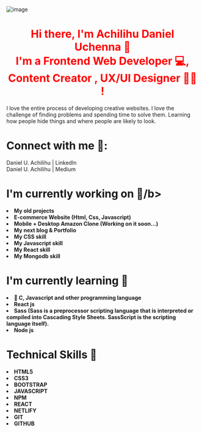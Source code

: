 ![image](https://avatars.githubusercontent.com/u/107114779?v=4)



<h1 style="color:red" ALIGN="center"> Hi there, I'm <b>Achilihu Daniel Uchenna</b> 👋 </br> 
I'm a Frontend Web Developer 💻, Content Creator , UX/UI Designer 👩‍💻 ! </h1>

I love the entire process of developing creative websites. I love the challenge of finding problems and spending time to solve them. Learning how people hide things and where people are likely to look.

<h1><b>Connect with me 🤝:</b> </h1>
Daniel U. Achilihu | LinkedIn </br>
Daniel U. Achilihu | Medium </br>


 <h1><b>I'm currently working on 🔭/b> </h1>
<li>My old projects </li> 
<li>E-commerce Website (Html, Css, Javascript) </li> 
<li>Mobile + Desktop Amazon Clone (Working on it soon...) </li>
<li>My next blog & Portfolio </li> 
<li>My CSS skill </li> 
<li>My Javascript skill </li>
<li>My React skill </li>
<li>My Mongodb skill </li> 



<h1> <b> I'm currently learning 🌱</b></h1>
<li>📱 C, Javascript and other programming language  </li>
<li>React js </li>  
 <li>Sass (Sass is a preprocessor scripting language that is interpreted or compiled into Cascading Style Sheets. SassScript is the scripting language itself). </li> 
<li>Node js </li> 

<h1> <b>Technical Skills 💼 </b> </h1>
<li>HTML5 </li>
<li>CSS3</li> 
<li>BOOTSTRAP</li> 
<li>JAVASCRIPT </li> 
<li>NPM </li> 
<li>REACT</li>
<li>NETLIFY </li> 
<li>GIT </li>
<li>GITHUB </li> 
